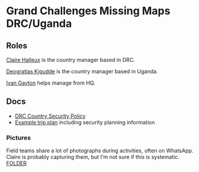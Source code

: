 # Grand Challenges Missing Maps DRC/Uganda
## Roles

[Claire Halleux]() is the country manager based in DRC.

[Deogratias Kigudde]() is the country manager based in Uganda.

[Ivan Gayton]() helps manage from HQ.



## Docs

- [DRC Country Security Policy](https://docs.google.com/document/d/12bijeiHPdC2i9aV9xoCKb1tJ6oQABs3YQbXu5i8Xzsw/edit)
- [Example trip plan](https://docs.google.com/document/d/1pwBECaCITzIj8maZNPnK4-BQJMJ6GHEQaT4BoXUKrfI/edit?usp=drivesdk) including security planning information

### Pictures
Field teams share a lot of photographs during activities, often on WhatsApp. Claire is probably capturing them, but I'm not sure if this is systematic. [FOLDER]()

